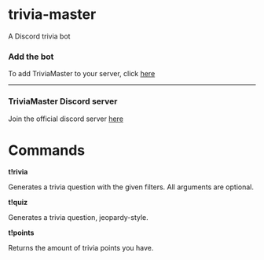 # trivia-master
A Discord trivia bot

### Add the bot
To add TriviaMaster to your server, click [here](https://discordapp.com/oauth2/authorize?client_id=316591030432563202&scope=bot&permissions=19520)

---

### TriviaMaster Discord server
Join the official discord server [here](https://discord.gg/3dFEEA4)



# Commands
**t!rivia <category> <difficulty> <type>**

Generates a trivia question with the given filters. All arguments are optional.

**t!quiz**

Generates a trivia question, jeopardy-style.

**t!points**

Returns the amount of trivia points you have.
